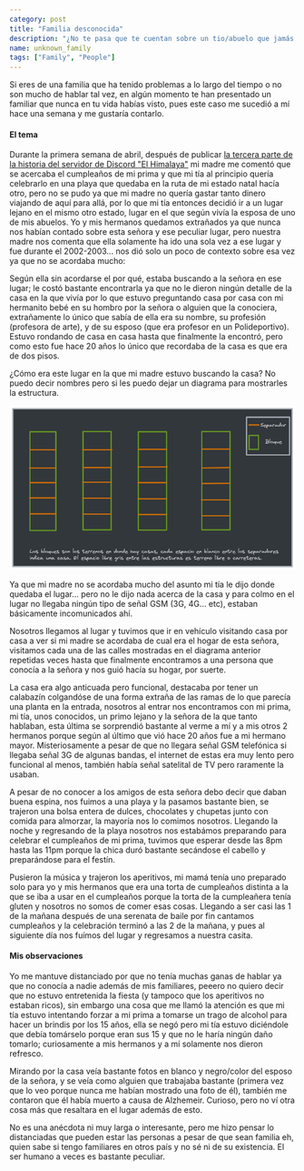 ```yaml
---
category: post
title: "Familia desconocida"
description: "¿No te pasa que te cuentan sobre un tio/abuelo que jamás en tu vida viste?"
name: unknown_family
tags: ["Family", "People"]
---
```


Si eres de una familia que ha tenido problemas a lo largo del tiempo o no son mucho de hablar tal vez, en algún momento te han presentado un familiar que nunca en tu vida habías visto, pues este caso me sucedió a mí hace una semana y me gustaría contarlo.

<h4>El tema</h4>

Durante la primera semana de abril, después de publicar <a target="_blank" href="/posts/himalaya-vol3">la tercera parte de la historia del servidor de Discord "El Himalaya"</a> mi madre me comentó que se acercaba el cumpleaños de mi prima y que mi tía al principio quería celebrarlo en una playa que quedaba en la ruta de mi estado natal hacía otro, pero no se pudo ya que mi madre no quería gastar tanto dinero viajando de aquí para allá, por lo que mi tía entonces decidió ir a un lugar lejano en el mismo otro estado, lugar en el que según vivía la esposa de uno de mis abuelos. Yo y mis hermanos quedamos extrañados ya que nunca nos habían contado sobre esta señora y ese peculiar lugar, pero nuestra madre nos comenta que ella solamente ha ido una sola vez a ese lugar y fue durante el 2002-2003... nos dió solo un poco de contexto sobre esa vez ya que no se acordaba mucho:

Según ella sin acordarse el por qué, estaba buscando a la señora en ese lugar; le costó bastante encontrarla ya que no le dieron ningún detalle de la casa en la que vivía por lo que estuvo preguntando casa por casa con mi hermanito bebé en su hombro por la señora o alguien que la conociera, extrañamente lo único que sabía de ella era su nombre, su profesión (profesora de arte), y de su esposo (que era profesor en un Polideportivo). Estuvo rondando de casa en casa hasta que finalmente la encontró, pero como esto fue hace 20 años lo único que recordaba de la casa es que era de dos pisos.

¿Cómo era este lugar en la que mi madre estuvo buscando la casa? No puedo decir nombres pero si les puedo dejar un diagrama para mostrarles la estructura.

![Structure](/assets/posts/unknown_family/diagram.png)

Ya que mi madre no se acordaba mucho del asunto mi tía le dijo donde quedaba el lugar... pero no le dijo nada acerca de la casa y para colmo en el lugar no llegaba ningún tipo de señal GSM (3G, 4G... etc), estaban básicamente incomunicados ahí.

Nosotros llegamos al lugar y tuvimos que ir en vehículo visitando casa por casa a ver si mi madre se acordaba de cual era el hogar de esta señora, visitamos cada una de las calles mostradas en el diagrama anterior repetidas veces hasta que finalmente encontramos a una persona que conocía a la señora y nos guió hacía su hogar, por suerte.

La casa era algo anticuada pero funcional, destacaba por tener un calabazín colgandóse de una forma extraña de las ramas de lo que parecía una planta en la entrada, nosotros al entrar nos encontramos con mi prima, mi tía, unos conocidos, un primo lejano y la señora de la que tanto hablaban, esta última se sorprendió bastante al verme a mí y a mis otros 2 hermanos porque según al último que vió hace 20 años fue a mi hermano mayor. Misteriosamente a pesar de que no llegara señal GSM telefónica si llegaba señal 3G de algunas bandas, el internet de estas era muy lento pero funcional al menos, también había señal satelital de TV pero raramente la usaban.

A pesar de no conocer a los amigos de esta señora debo decir que daban buena espina, nos fuimos a una playa y la pasamos bastante bien, se trajeron una bolsa entera de dulces, chocolates y chupetas junto con comida para almorzar, la mayoría nos lo comimos nosotros. Llegando la noche y regresando de la playa nosotros nos estabámos preparando para celebrar el cumpleaños de mi prima, tuvimos que esperar desde las 8pm hasta las 11pm porque la chica duró bastante secándose el cabello y preparándose para el festín.

Pusieron la música y trajeron los aperitivos, mi mamá tenía uno preparado solo para yo y mis hermanos que era una torta de cumpleaños distinta a la que se iba a usar en el cumpleaños porque la torta de la cumpleañera tenía gluten y nosotros no somos de comer esas cosas. Llegando a ser casi las 1 de la mañana después de una serenata de baile por fin cantamos cumpleaños y la celebración terminó a las 2 de la mañana, y pues al siguiente día nos fuímos del lugar y regresamos a nuestra casita.

<h4>Mis observaciones</h4>

Yo me mantuve distanciado por que no tenía muchas ganas de hablar ya que no conocía a nadie además de mis familiares, peeero no quiero decir que no estuvo entretenida la fiesta (y tampoco que los aperitivos no estaban ricos), sin embargo una cosa que me llamó la atención es que mi tía estuvo intentando forzar a mi prima a tomarse un trago de alcohol para hacer un brindis por los 15 años, ella se negó pero mi tía estuvo diciéndole que debía tomárselo porque eran sus 15 y que no le haría ningún daño tomarlo; curiosamente a mis hermanos y a mí solamente nos dieron refresco.

Mirando por la casa veía bastante fotos en blanco y negro/color del esposo de la señora, y se veía como alguien que trabajaba bastante (primera vez que lo veo porque nunca me habían mostrado una foto de él), también me contaron que él había muerto a causa de Alzhemeir. Curioso, pero no ví otra cosa más que resaltara en el lugar además de esto.

No es una anécdota ni muy larga o interesante, pero me hizo pensar lo distanciadas que pueden estar las personas a pesar de que sean familia eh, quien sabe si tengo familiares en otros país y no sé ni de su existencia. El ser humano a veces es bastante peculiar.
